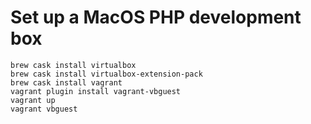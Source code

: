 Set up a MacOS PHP development box 
=======================================

```
brew cask install virtualbox
brew cask install virtualbox-extension-pack
brew cask install vagrant
vagrant plugin install vagrant-vbguest
vagrant up
vagrant vbguest
```